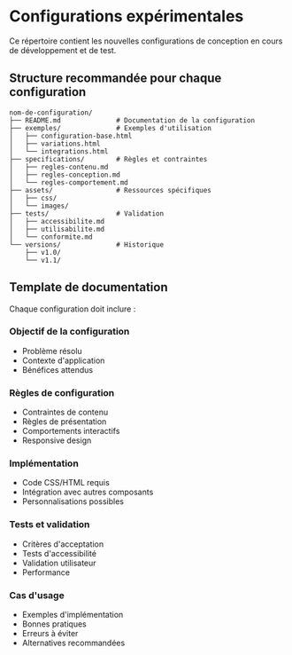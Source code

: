 # Configurations expérimentales

Ce répertoire contient les nouvelles configurations de conception en cours de développement et de test.

## Structure recommandée pour chaque configuration

```
nom-de-configuration/
├── README.md              # Documentation de la configuration
├── exemples/              # Exemples d'utilisation
│   ├── configuration-base.html
│   ├── variations.html
│   └── integrations.html
├── specifications/        # Règles et contraintes
│   ├── regles-contenu.md
│   ├── regles-conception.md
│   └── regles-comportement.md
├── assets/                # Ressources spécifiques
│   ├── css/
│   └── images/
├── tests/                 # Validation
│   ├── accessibilite.md
│   ├── utilisabilite.md
│   └── conformite.md
└── versions/              # Historique
    ├── v1.0/
    └── v1.1/
```

## Template de documentation

Chaque configuration doit inclure :

### Objectif de la configuration
- Problème résolu
- Contexte d'application
- Bénéfices attendus

### Règles de configuration
- Contraintes de contenu
- Règles de présentation
- Comportements interactifs
- Responsive design

### Implémentation
- Code CSS/HTML requis
- Intégration avec autres composants
- Personnalisations possibles

### Tests et validation
- Critères d'acceptation
- Tests d'accessibilité
- Validation utilisateur
- Performance

### Cas d'usage
- Exemples d'implémentation
- Bonnes pratiques
- Erreurs à éviter
- Alternatives recommandées
